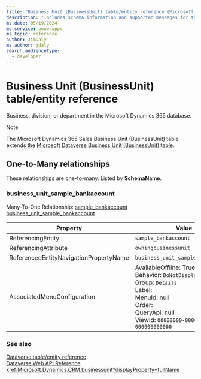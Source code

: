 ```yaml
---
title: "Business Unit (BusinessUnit) table/entity reference (Microsoft Dynamics 365 Sales) | Microsoft Docs"
description: "Includes schema information and supported messages for the Business Unit (BusinessUnit) table/entity with Microsoft Dynamics 365 Sales."
ms.date: 05/19/2024
ms.service: powerapps
ms.topic: reference
author: JimDaly
ms.author: jdaly
search.audienceType: 
  - developer
---
```


# Business Unit (BusinessUnit) table/entity reference

Business, division, or department in the Microsoft Dynamics 365 database.

> [!NOTE]
> The Microsoft Dynamics 365 Sales Business Unit (BusinessUnit) table extends the [Microsoft Dataverse Business Unit (BusinessUnit) table](/power-apps/developer/data-platform/reference/entities/businessunit).




## One-to-Many relationships

These relationships are one-to-many. Listed by **SchemaName**.

### <a name="BKMK_business_unit_sample_bankaccount"></a> business_unit_sample_bankaccount

Many-To-One Relationship: [sample_bankaccount business_unit_sample_bankaccount](sample_bankaccount.md#BKMK_business_unit_sample_bankaccount)

|Property|Value|
|--------|-----|
|ReferencingEntity|`sample_bankaccount`|
|ReferencingAttribute|`owningbusinessunit`|
|ReferencedEntityNavigationPropertyName|`business_unit_sample_bankaccount`|
|AssociatedMenuConfiguration|AvailableOffline: True<br />Behavior: `DoNotDisplay`<br />Group: `Details`<br />Label: <br />MenuId: null<br />Order: <br />QueryApi: null<br />ViewId: `00000000-0000-0000-0000-000000000000`|



### See also

[Dataverse table/entity reference](../about-entity-reference.md)  
[Dataverse Web API Reference](/power-apps/developer/data-platform/webapi/reference/about)   
<xref:Microsoft.Dynamics.CRM.businessunit?displayProperty=fullName>
